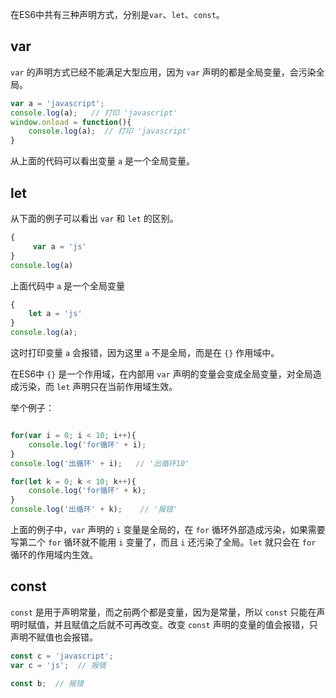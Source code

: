 
在ES6中共有三种声明方式，分别是`var`、`let`、`const`。

## var 

`var` 的声明方式已经不能满足大型应用，因为 `var` 声明的都是全局变量，会污染全局。


```js
var a = 'javascript';
console.log(a);   // 打印 'javascript'
window.onload = function(){
    console.log(a);  // 打印 'javascript'
}
```

从上面的代码可以看出变量 `a` 是一个全局变量。

## let

从下面的例子可以看出 `var` 和 `let` 的区别。

```js
{
     var a = 'js'
}
console.log(a)  
```
上面代码中 `a` 是一个全局变量

```js
{
    let a = 'js'
}
console.log(a);
```

这时打印变量 `a` 会报错，因为这里 `a` 不是全局，而是在 `{}` 作用域中。

在ES6中 `{}` 是一个作用域，在内部用 `var` 声明的变量会变成全局变量，对全局造成污染，而 `let` 声明只在当前作用域生效。

举个例子：

```js

for(var i = 0; i < 10; i++){
    console.log('for循环' + i);
}
console.log('出循环' + i);   // '出循环10'

for(let k = 0; k < 10; k++){
    console.log('for循环' + k);
}
console.log('出循环' + k);    // '报错'

```

上面的例子中，`var` 声明的 `i` 变量是全局的，在 `for` 循环外部造成污染，如果需要写第二个 `for` 循环就不能用 `i` 变量了，而且 `i` 还污染了全局。`let` 就只会在 `for` 循环的作用域内生效。

## const

`const` 是用于声明常量，而之前两个都是变量，因为是常量，所以 `const` 只能在声明时赋值，并且赋值之后就不可再改变。改变 `const` 声明的变量的值会报错，只声明不赋值也会报错。

```js
const c = 'javascript';
var c = 'js';  // 报错

const b;  // 报错
```
